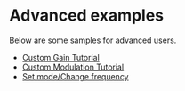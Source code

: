 # Advanced examples

Below are some samples for advanced users.

 - [Custom Gain Tutorial](./custom_gain.md)
 - [Custom Modulation Tutorial](./custom_modulation.md)
 - [Set mode/Change frequency](./freq_config.md)
 